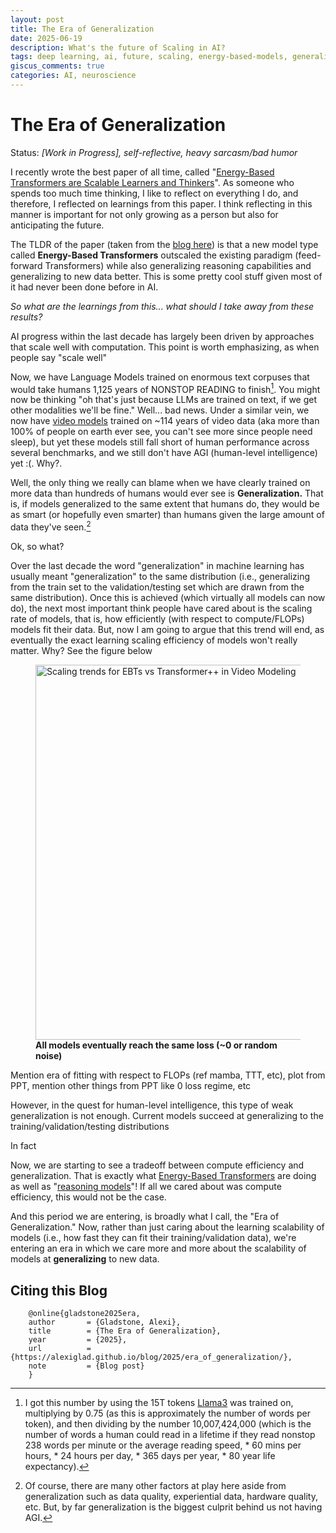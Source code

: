 ```yaml
---
layout: post
title: The Era of Generalization
date: 2025-06-19
description: What's the future of Scaling in AI?
tags: deep learning, ai, future, scaling, energy-based-models, generalization
giscus_comments: true
categories: AI, neuroscience
---
```


# The Era of Generalization

Status: *[Work in Progress], self-reflective, heavy sarcasm/bad humor*

I recently wrote the best paper of all time, called "[Energy-Based Transformers are Scalable Learners and Thinkers](https://energy-based-transformers.github.io/static/pdfs/paper.pdf)". As someone who spends too much time thinking, I like to reflect on everything I do, and therefore, I reflected on learnings from this paper. I think reflecting in this manner is important for not only growing as a person but also for anticipating the future.

The TLDR of the paper (taken from the [blog here](https://alexiglad.github.io/blog/2025/ebt/)) is that a new model type called **Energy-Based Transformers** outscaled the existing paradigm (feed-forward Transformers) while also generalizing reasoning capabilities and generalizing to new data better. This is some pretty cool stuff given most of it had never been done before in AI.

*So what are the learnings from this... what should I take away from these results?*

AI progress within the last decade has largely been driven by approaches that scale well with computation. This point is worth emphasizing, as when people say "scale well"

Now, we have Language Models trained on enormous text corpuses that would take humans 1,125 years of NONSTOP READING to finish[^1]. You might now be thinking "oh that's just because LLMs are trained on text, if we get other modalities we'll be fine." Well... bad news. Under a similar vein, we now have [video models](https://arxiv.org/pdf/2506.09985v1) trained on ~114 years of video data (aka more than 100% of people on earth ever see, you can't see more since people need sleep), but yet these models still fall short of human performance across several benchmarks, and we still don't have AGI (human-level intelligence) yet :(. Why?.


<!-- [gif of angry panda from this link https://www.google.com/url?sa=i&url=https%3A%2F%2Ftenor.com%2Fsearch%2Fangry-panda-gifs&psig=AOvVaw0P-OVjBdNJKnJQzivos_NO&ust=1750468216734000&source=images&cd=vfe&opi=89978449&ved=0CBMQjRxqFwoTCPDIktro_o0DFQAAAAAdAAAAABAL] -->
<!-- ![angry panda gif](https://tenor.com/view/angry-angry-panda-panda-mad-commercial-gif-5416416) -->
<!-- <div style="display: flex; justify-content: center;">
  <div class="tenor-gif-embed" data-postid="5416416" data-share-method="host" data-aspect-ratio="1.45" data-width="30%"><a href="https://tenor.com/view/angry-angry-panda-panda-mad-commercial-gif-5416416">Angry Angry Panda GIF</a>from <a href="https://tenor.com/search/angry-gifs">Angry GIFs</a></div> <script type="text/javascript" async src="https://tenor.com/embed.js"></script>
</div> -->


Well, the only thing we really can blame when we have clearly trained on more data than hundreds of humans would ever see is **Generalization.** That is, if models generalized to the same extent that humans do, they would be as smart (or hopefully even smarter) than humans given the large amount of data they've seen.[^2]

Ok, so what?

Over the last decade the word "generalization" in machine learning has usually meant "generalization" to the same distribution (i.e., generalizing from the train set to the validation/testing set which are drawn from the same distribution). Once this is achieved (which virtually all models can now do), the next most important think people have cared about is the scaling rate of models, that is, how efficiently (with respect to compute/FLOPs) models fit their data. But, now I am going to argue that this trend will end, as eventually the exact learning scaling efficiency of models won't really matter. Why? See the figure below


<figure class="text-center">
<img src="/assets/img/blog/eog/.png" alt="Scaling trends for EBTs vs Transformer++ in Video Modeling" width="600" />
<figcaption><b>All models eventually reach the same loss (~0 or random noise)</b></figcaption>
</figure>



Mention era of fitting with respect to FLOPs (ref mamba, TTT, etc), plot from PPT, mention other things from PPT like 0 loss regime, etc

However, in the quest for human-level intelligence, this type of weak generalization is not enough. Current models succeed at generalizing to the training/validation/testing distributions


In fact




Now, we are starting to see a tradeoff between compute efficiency and generalization. That is exactly what [Energy-Based Transformers](https://alexiglad.github.io/blog/2025/ebt/) are doing as well as "[reasoning models](https://openai.com/o1/)"! If all we cared about was compute efficiency, this would not be the case. 



And this period we are entering, is broadly what I call, the "Era of Generalization." Now, rather than just caring about the learning scalability of models (i.e., how fast they can fit their training/validation data), we're entering an era in which we care more and more about the scalability of models at **generalizing** to new data. 

## Citing this Blog
```
	@online{gladstone2025era,
	author       = {Gladstone, Alexi},
	title        = {The Era of Generalization},
	year         = {2025},
	url          = {https://alexiglad.github.io/blog/2025/era_of_generalization/},
	note         = {Blog post}
	}
```



[^1]: I got this number by using the 15T tokens [Llama3](https://arxiv.org/pdf/2407.21783) was trained on, multiplying by 0.75 (as this is approximately the number of words per token), and then dividing by the number 10,007,424,000 (which is the number of words a human could read in a lifetime if they read nonstop 238 words per minute or the average reading speed, * 60 mins per hours, * 24 hours per day, * 365 days per year, * 80 year life expectancy).

[^2]: Of course, there are many other factors at play here aside from generalization such as data quality, experiential data, hardware quality, etc. But, by far generalization is the biggest culprit behind us not having AGI.